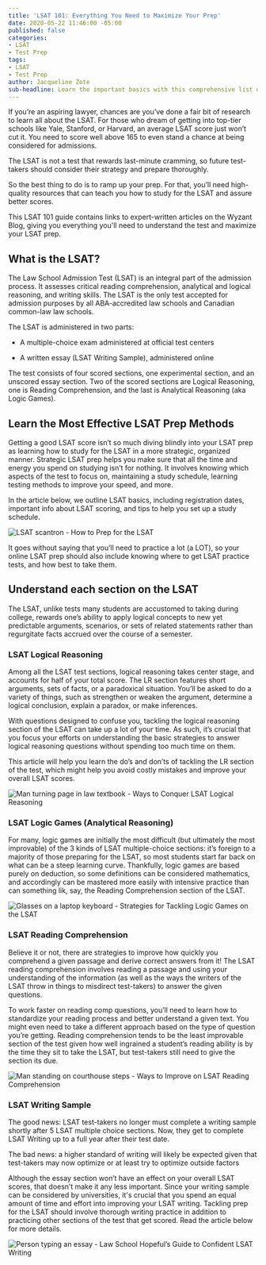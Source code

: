 ```yaml
---
title: 'LSAT 101: Everything You Need to Maximize Your Prep'
date: 2020-05-22 11:46:00 -05:00
published: false
categories:
- LSAT
- Test Prep
tags:
- LSAT
- Test Prep
author: Jacqueline Zote
sub-headline: Learn the important basics with this comprehensive list of LSAT resources
---
```


If you’re an aspiring lawyer, chances are you’ve done a fair bit of research to learn all about the LSAT. For those who dream of getting into top-tier schools like Yale, Stanford, or Harvard, an average LSAT score just won’t cut it. You need to score well above 165 to even stand a chance at being considered for admissions.

The LSAT is not a test that rewards last-minute cramming, so future test-takers should consider their strategy and prepare thoroughly.

So the best thing to do is to ramp up your prep. For that, you’ll need high-quality resources that can teach you how to study for the LSAT and assure better scores.

This LSAT 101 guide contains links to expert-written articles on the Wyzant Blog, giving you everything you'll need to understand the test and maximize your LSAT prep. 

## What is the LSAT?
The Law School Admission Test (LSAT) is an integral part of the admission process. It assesses critical reading comprehension, analytical and logical reasoning, and writing skills. The LSAT is the only test accepted for admission purposes by all ABA-accredited law schools and Canadian common-law law schools.

The LSAT is administered in two parts:

* A multiple-choice exam administered at official test centers

* A written essay (LSAT Writing Sample), administered online

The test consists of four scored sections, one experimental section, and an unscored essay section. Two of the scored sections are Logical Reasoning, one is Reading Comprehension, and the last is Analytical Reasoning (aka Logic Games). 

## Learn the Most Effective LSAT Prep Methods
Getting a good LSAT score isn’t so much diving blindly into your LSAT prep as learning how to study for the LSAT in a more strategic, organized manner. Strategic LSAT prep helps you make sure that all the time and energy you spend on studying isn’t for nothing. It involves knowing which aspects of the test to focus on, maintaining a study schedule, learning testing methods to improve your speed, and more.

In the article below, we outline LSAT basics, including registration dates, important info about LSAT scoring, and tips to help you set up a study schedule. 

![LSAT scantron - How to Prep for the LSAT](/blog/uploads/7%20Tips%20on%20How%20to%20Prep%20for%20the%20LSAT.png)

It goes without saying that you’ll need to practice a lot (a LOT), so your online LSAT prep should also include knowing where to get LSAT practice tests, and how best to take them.

## Understand each section on the LSAT

The LSAT, unlike tests many students are accustomed to taking during college, rewards one’s ability to apply logical concepts to new yet predictable arguments, scenarios, or sets of related statements rather than regurgitate facts accrued over the course of a semester.

### LSAT Logical Reasoning

Among all the LSAT test sections, logical reasoning takes center stage, and accounts for half of your total score. The LR section features short arguments, sets of facts, or a paradoxical situation. You’ll be asked to do a variety of things, such as strengthen or weaken the argument, determine a logical conclusion, explain a paradox, or make inferences.

With questions designed to confuse you, tackling the logical reasoning section of the LSAT can take up a lot of your time. As such, it’s crucial that you focus your efforts on understanding the basic strategies to answer logical reasoning questions without spending too much time on them. 

This article will help you learn the do’s and don’ts of tackling the LR section of the test, which might help you avoid costly mistakes and improve your overall LSAT scores.

![Man turning page in law textbook - Ways to Conquer LSAT Logical Reasoning](/blog/uploads/7%20Ways%20to%20Conquer%20LSAT%20Logical%20Reasoning.png)

### LSAT Logic Games (Analytical Reasoning)


For many, logic games are initially the most difficult (but ultimately the most improvable) of the 3 kinds of LSAT multiple-choice sections: it’s foreign to a majority of those preparing for the LSAT, so most students start far back on what can be a steep learning curve. Thankfully, logic games are based purely on deduction, so some definitions can be considered mathematics, and accordingly can be mastered more easily with intensive practice than can something lik, say, the Reading Comprehension section of the LSAT. 

![Glasses on a laptop keyboard - Strategies for Tackling Logic Games on the LSAT](/blog/uploads/7%20Ways%20to%20Conquer%20LSAT%20Logical%20Reasoning.png)

### LSAT Reading Comprehension
Believe it or not, there are strategies to improve how quickly you comprehend a given passage and derive correct answers from it! The LSAT reading comprehension involves reading a passage and using your understanding of the information (as well as the ways the writers of the LSAT throw in things to misdirect test-takers) to answer the given questions.

To work faster on reading comp questions, you’ll need to learn how to standardize your reading process and better understand a given text. You might even need to take a different approach based on the type of question you’re getting. Reading comprehension tends to be the least improvable section of the test given how well ingrained a student’s reading ability is by the time they sit to take the LSAT, but test-takers still need to give the section its due.

![Man standing on courthouse steps - Ways to Improve on LSAT Reading Comprehension](/blog/uploads/7%20Ways%20to%20Conquer%20LSAT%20Logical%20Reasoning.png)

### LSAT Writing Sample
The good news: LSAT test-takers no longer must complete a writing sample shortly after 5 LSAT multiple choice sections. Now, they get to complete LSAT Writing up to a full year after their test date.

The bad news: a higher standard of writing will likely be expected given that test-takers may now optimize or at least try to optimize outside factors

Although the essay section won’t have an effect on your overall LSAT scores, that doesn’t make it any less important. Since your writing sample can be considered by universities, it's crucial that you spend an equal amount of time and effort into improving your LSAT writing. Tackling prep for the LSAT should involve thorough writing practice in addition to practicing other sections of the test that get scored. Read the article below for more details.

![Person typing an essay - Law School Hopeful’s Guide to Confident LSAT Writing](/blog/uploads/7%20Ways%20to%20Conquer%20LSAT%20Logical%20Reasoning.png)
